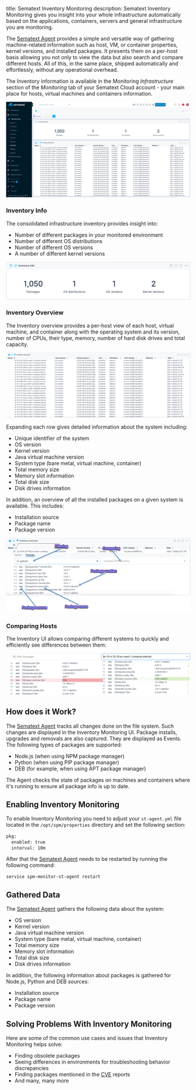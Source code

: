 title: Sematext Inventory Monitoring
description: Sematext Inventory Monitoring gives you insight into your whole infrastructure automatically based on the applications, containers, servers and general infrastructure you are monitoring.

The [Sematext Agent](../agents/sematext-agent) provides a simple and versatile way of gathering machine-related information such as host, VM, or container properties, kernel versions, and installed packages. It presents them on a per-host basis allowing you not only to view the data but also search and compare different hosts. All of this, in the same place, shipped automatically and effortlessly, without any operational overhead.

The Inventory information is available in the Monitoring *Infrastructure* section of the *Monitoring* tab of your Sematext Cloud account - your main place for hosts, virtual machines and containers information. 

![Sematext Inventory Main Screen](../images/monitoring/inventory_main_view.png)

### Inventory Info

The consolidated infrastructure inventory provides insight into:

- Number of different packages in your monitored environment
- Number of different OS distributions
- Number of different OS versions
- A number of different kernel versions

![Inventory Info](../images/monitoring/inventory_inventory_info.png)

### Inventory Overview

The Inventory overview provides a per-host view of each host, virtual machine, and container along with the operating system and its version, number of CPUs, their type, memory, number of hard disk drives and total capacity.

![Inventory Overview](../images/monitoring/inventory_overview.png)

Expanding each row gives detailed information about the system including:

- Unique identifier of the system
- OS version
- Kernel version
- Java virtual machine version
- System type (bare metal, virtual machine, container)
- Total memory size
- Memory slot information
- Total disk size
- Disk drives information

In addition, an overview of all the installed packages on a given system is available. This includes:

- Installation source
- Package name
- Package version

![Inventory Overview](../images/monitoring/inventory_packages.png)

### Comparing Hosts

The Inventory UI allows comparing different systems to quickly and efficiently see differences between them:

![Inventory Package Comparison](../images/monitoring/inventory_package_comparison.png)

## How does it Work?

The [Sematext Agent](../agents/sematext-agent) tracks all changes done on the file system. Such changes are displayed in the Inventory Monitoring UI. Package installs, upgrades and removals are also captured. They are displayed as Events. The following types of packages are supported:

- Node.js (when using NPM package manager)
- Python (when using PIP package manager)
- DEB (for example, when using APT package manager)

The Agent checks the state of packages on machines and containers where it's running to ensure all package info is up to date.

## Enabling Inventory Monitoring

To enable Inventory Monitoring you need to adjust your `st-agent.yml` file located in the `/opt/spm/properties` directory and set the following section:

```
pkg:
  enabled: true
  interval: 10m
```

After that the [Sematext Agent](../agents/sematext-agent) needs to be restarted by running the following command:

```
service spm-monitor-st-agent restart
```

## Gathered Data

The [Sematext Agent](../agents/sematext-agent) gathers the following data about the system:

- OS version
- Kernel version
- Java virtual machine version
- System type (bare metal, virtual machine, container)
- Total memory size
- Memory slot information
- Total disk size
- Disk drives information

In addition, the following information about packages is gathered for Node.js, Python and DEB sources:

- Installation source
- Package name
- Package version

## Solving Problems With Inventory Monitoring

Here are some of the common use cases and issues that Inventory Monitoring helps solve:

- Finding obsolete packages  
- Seeing differences in environments for troubleshooting behavior discrepancies 
- Finding packages mentioned in the [CVE](https://en.wikipedia.org/wiki/Common_Vulnerabilities_and_Exposures) reports
- And many, many more